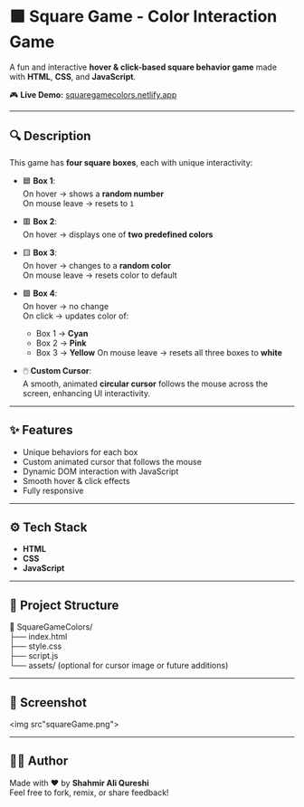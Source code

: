 # 🟩 Square Game - Color Interaction Game

A fun and interactive **hover & click-based square behavior game** made with **HTML**, **CSS**, and **JavaScript**.

🎮 **Live Demo:** [squaregamecolors.netlify.app](https://squaregamecolors.netlify.app)

---

## 🔍 Description

This game has **four square boxes**, each with unique interactivity:

- 🟦 **Box 1**:  
  On hover → shows a **random number**  
  On mouse leave → resets to `1`

- 🟥 **Box 2**:  
  On hover → displays one of **two predefined colors**

- 🟨 **Box 3**:  
  On hover → changes to a **random color**  
  On mouse leave → resets color to default

- 🟪 **Box 4**:  
  On hover → no change  
  On click → updates color of:
    - Box 1 → **Cyan**
    - Box 2 → **Pink**
    - Box 3 → **Yellow**
  On mouse leave → resets all three boxes to **white**

- 🖱️ **Custom Cursor**:  
  A smooth, animated **circular cursor** follows the mouse across the screen, enhancing UI interactivity.

---

## ✨ Features

- Unique behaviors for each box
- Custom animated cursor that follows the mouse
- Dynamic DOM interaction with JavaScript
- Smooth hover & click effects
- Fully responsive

---

## ⚙️ Tech Stack

- **HTML**
- **CSS**
- **JavaScript**

---

## 📂 Project Structure

📁 SquareGameColors/ <br/> 
├── index.html  <br/> 
├── style.css  <br/> 
├── script.js  <br/> 
└── assets/ (optional for cursor image or future additions)

---

## 📸 Screenshot

<img src"squareGame.png"></img>

---

## 🧑‍💻 Author

Made with ❤️ by **Shahmir Ali Qureshi**  <br/> 
Feel free to fork, remix, or share feedback!

